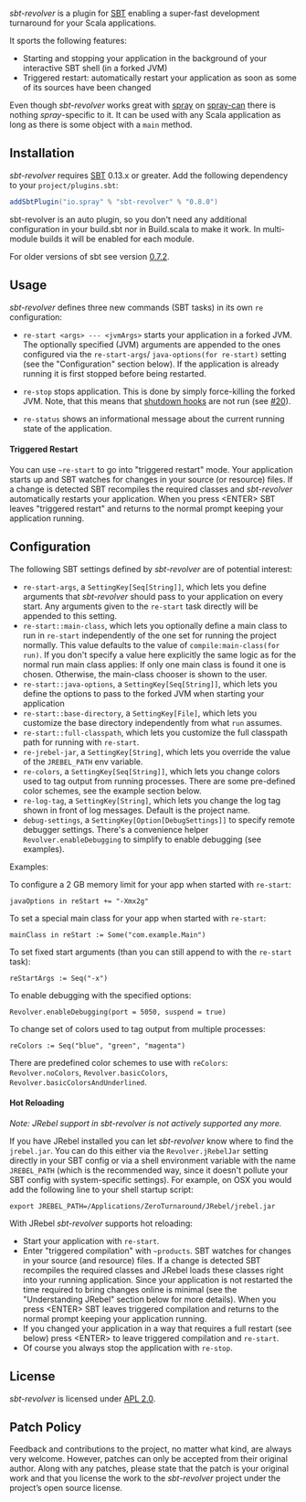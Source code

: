 _sbt-revolver_ is a plugin for [SBT] enabling a super-fast development turnaround for your Scala applications.

It sports the following features:

* Starting and stopping your application in the background of your interactive SBT shell (in a forked JVM)
* Triggered restart: automatically restart your application as soon as some of its sources have been changed

Even though _sbt-revolver_ works great with [spray] on [spray-can] there is nothing _spray_-specific to it. It can
be used with any Scala application as long as there is some object with a `main` method.


## Installation

_sbt-revolver_ requires [SBT] 0.13.x or greater. Add the following dependency to your `project/plugins.sbt`:

```scala
addSbtPlugin("io.spray" % "sbt-revolver" % "0.8.0")
```

sbt-revolver is an auto plugin, so you don't need any additional configuration in your build.sbt nor in Build.scala
to make it work. In multi-module builds it will be enabled for each module.

For older versions of sbt see version [0.7.2](https://github.com/spray/sbt-revolver/tree/571ca53a5a2d93764774bb87cd96dad0ad0547b3).

## Usage

_sbt-revolver_ defines three new commands (SBT tasks) in its own `re` configuration:

* `re-start <args> --- <jvmArgs>` starts your application in a forked JVM.
  The optionally specified (JVM) arguments are appended to the ones configured via the `re-start-args`/
  `java-options(for re-start)` setting (see the "Configuration" section below). If the application is already running it
  is first stopped before being restarted.

* `re-stop` stops application.
  This is done by simply force-killing the forked JVM. Note, that this means that [shutdown hooks] are not run (see
  [#20](http://github.com/spray/sbt-revolver/issues/20)).

* `re-status` shows an informational message about the current running state of the application.

#### Triggered Restart

You can use `~re-start` to go into "triggered restart" mode. Your application starts up and SBT watches for changes in
your source (or resource) files. If a change is detected SBT recompiles the required classes and _sbt-revolver_
automatically restarts your application.
When you press &lt;ENTER&gt; SBT leaves "triggered restart" and returns to the normal prompt keeping your application running.

## Configuration

The following SBT settings defined by _sbt-revolver_ are of potential interest:

* `re-start-args`, a `SettingKey[Seq[String]]`, which lets you define arguments that _sbt-revolver_ should pass to your
  application on every start. Any arguments given to the `re-start` task directly will be appended to this setting.
* `re-start::main-class`, which lets you optionally define a main class to run in `re-start` independently of the
  one set for running the project normally. This value defaults to the value of `compile:main-class(for run)`. If you
  don't specify a value here explicitly the same logic as for the normal run main class applies: If only one main class
  is found it one is chosen. Otherwise, the main-class chooser is shown to the user.
* `re-start::java-options`, a `SettingKey[Seq[String]]`, which lets you define the options to pass to the forked JVM
  when starting your application
* `re-start::base-directory`, a `SettingKey[File]`, which lets you customize the base directory independently from
  what `run` assumes.
* `re-start::full-classpath`, which lets you customize the full classpath path for running with `re-start`.
* `re-jrebel-jar`, a `SettingKey[String]`, which lets you override the value of the `JREBEL_PATH` env variable.
* `re-colors`, a `SettingKey[Seq[String]]`, which lets you change colors used to tag output from running processes.
  There are some pre-defined color schemes, see the example section below.
* `re-log-tag`, a `SettingKey[String]`, which lets you change the log tag shown in front of log messages. Default is the
  project name.
* `debug-settings`, a `SettingKey[Option[DebugSettings]]` to specify remote debugger settings. There's a convenience
  helper `Revolver.enableDebugging` to simplify to enable debugging (see examples).

Examples:

To configure a 2 GB memory limit for your app when started with `re-start`:

    javaOptions in reStart += "-Xmx2g"

To set a special main class for your app when started with `re-start`:

    mainClass in reStart := Some("com.example.Main")

To set fixed start arguments (than you can still append to with the `re-start` task):

    reStartArgs := Seq("-x")

To enable debugging with the specified options:

    Revolver.enableDebugging(port = 5050, suspend = true)

To change set of colors used to tag output from multiple processes:

    reColors := Seq("blue", "green", "magenta")

There are predefined color schemes to use with `reColors`: `Revolver.noColors`, `Revolver.basicColors`,
`Revolver.basicColorsAndUnderlined`.

#### Hot Reloading

*Note: JRebel support in sbt-revolver is not actively supported any more.*

If you have JRebel installed you can let _sbt-revolver_ know where to find the `jrebel.jar`. You can do this
either via the `Revolver.jRebelJar` setting directly in your SBT config or via a shell environment variable with the
name `JREBEL_PATH` (which is the recommended way, since it doesn't pollute your SBT config with system-specific settings).
For example, on OSX you would add the following line to your shell startup script:

    export JREBEL_PATH=/Applications/ZeroTurnaround/JRebel/jrebel.jar

With JRebel _sbt-revolver_ supports hot reloading:

* Start your application with `re-start`.
* Enter "triggered compilation" with `~products`. SBT watches for changes in your source (and resource) files.
  If a change is detected SBT recompiles the required classes and JRebel loads these classes right into your running
  application. Since your application is not restarted the time required to bring changes online is minimal (see
  the "Understanding JRebel" section below for more details). When you press &lt;ENTER&gt; SBT leaves triggered compilation
  and returns to the normal prompt keeping your application running.
* If you changed your application in a way that requires a full restart (see below) press &lt;ENTER&gt; to leave
  triggered compilation and `re-start`.
* Of course you always stop the application with `re-stop`.

## License

_sbt-revolver_ is licensed under [APL 2.0].


## Patch Policy

Feedback and contributions to the project, no matter what kind, are always very welcome.
However, patches can only be accepted from their original author.
Along with any patches, please state that the patch is your original work and that you license the work to the
_sbt-revolver_ project under the project’s open source license.


  [SBT]: https://github.com/harrah/xsbt/wiki
  [JRebel]: http://zeroturnaround.com/jrebel/
  [xsbt-web-plugin]: https://github.com/siasia/xsbt-web-plugin/
  [spray]: http://spray.io
  [spray-can]: https://github.com/spray/spray-can
  [shutdown hooks]: http://docs.oracle.com/javase/6/docs/api/java/lang/Runtime.html#addShutdownHook(java.lang.Thread)
  [JRebel FAQ]: http://zeroturnaround.com/jrebel/faq/
  [APL 2.0]: http://www.apache.org/licenses/LICENSE-2.0
